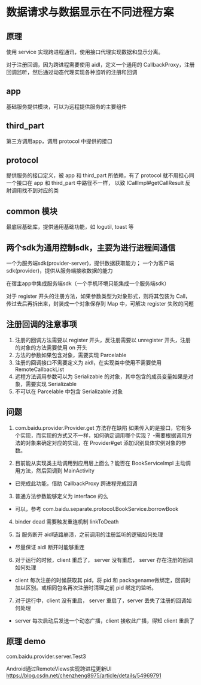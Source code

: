# 数据请求与数据显示在不同进程方案

## 原理
使用 service 实现跨进程通讯，使用接口代理实现数据和显示分离。

对于注册回调，因为跨进程需要使用 aidl，定义一个通用的 CallbackProxy，注册回调监听，然后通过动态代理实现各种监听的注册和回调

## app
基础服务提供模块，可以为远程提供服务的主要组件



## third_part
第三方调用app，调用 protocol 中提供的接口

## protocol 
提供服务的接口定义，被 app 和 third_part 所依赖，有了 protocol 就不用担心同一个接口在 app 和 third_part 中路径不一样，
以致 ICallImpl#getCallResult 反射调用找不到对应的类

## common 模块
最底层基础库，提供通用基础功能，如 logutil, toast 等




## 两个sdk为通用控制sdk，主要为进行进程间通信
一个为服务端sdk(provider-server)，提供数据获取能力；
一个为客户端sdk(provider)，提供从服务端接收数据的能力


在宿主app中集成服务端sdk（一个手机环境只能集成一个服务端sdk）

对于 register 开头的注册方法，如果参数类型为对象形式，则将其包装为 Call，传过去后再拆出来，封装成一个对象保存到 Map 中，可解决 register 失败的问题

## 注册回调的注意事项
1. 注册的回调方法需要以 register 开头，反注册需要以 unregister 开头，注册的对象的方法需要使用 on 开头
2. 方法的参数如果包含对象，需要实现 Parcelable
3. 注册的回调接口不需要定义为 aidl，在实现类中使用不需要使用 RemoteCallbackList
4. 远程方法调用参数可以为 Serializable 的对象，其中包含的成员变量如果是对象，需要实现 Serializable
5. 不可以在 Parcelable 中包含 Serializable 对象

## 问题
1. com.baidu.provider.Provider.get 方法存在缺陷
如果传入的是接口，它有多个实现，而实现的方式又不一样，如何确定调用哪个实现？
-需要根据调用方法的对象来确定对应的实现，在 Provider#get 添加识别具体实例对象的参数。

2. 目前能从实现类主动调用到应用层上面么？能否在 BookServiceImpl 主动调用方法，然后回调到 MainActivity
- 已完成此功能，借助 CallbackProxy 跨进程完成回调

3. 普通方法参数能够定义为 interface 的么
- 可以，参考 com.baidu.separate.protocol.BookService.borrowBook

4. binder dead 需要触发重连机制
linkToDeath

5. 当 服务断开 aidl链路崩溃，之前调用的注册监听的逻辑如何处理
- 尽量保证 aidl 断开时能够重连

6. 对于运行的时候，client 重启了， server 没有重启， server 存在注册的回调如何处理
- client 每次注册的时候获取其 pid，将 pid 和 packagename做绑定，回调时加以区别。或相同包名再次注册时清理之前 pid 绑定的监听。

7. 对于运行中，client 没有重启， server 重启了，server 丢失了注册的回调如何处理
- server 每次启动后发送一个动态广播，client 接收此广播，得知 client 重启了

## 原理 demo
com.baidu.provider.server.Test3




Android通过RemoteViews实现跨进程更新UI
https://blog.csdn.net/chenzheng8975/article/details/54969791













